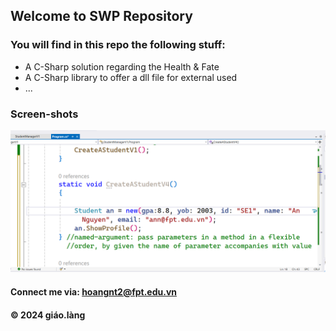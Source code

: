 ## Welcome to SWP Repository

### You will find in this repo the following stuff:

* A C-Sharp solution regarding the Health & Fate
* A C-Sharp library to offer a dll file for external used
* ...

### Screen-shots
![source code](https://github.com/doit-now/SWP36/blob/main/screen-shot/Source-code.png)

#### Connect me via: hoangnt2@fpt.edu.vn

#### &#169; 2024 giáo.làng